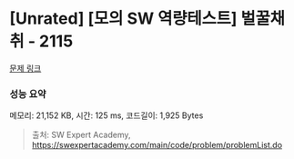 # [Unrated] [모의 SW 역량테스트] 벌꿀채취 - 2115 

[문제 링크](https://swexpertacademy.com/main/code/problem/problemDetail.do?contestProbId=AV5V4A46AdIDFAWu) 

### 성능 요약

메모리: 21,152 KB, 시간: 125 ms, 코드길이: 1,925 Bytes



> 출처: SW Expert Academy, https://swexpertacademy.com/main/code/problem/problemList.do
